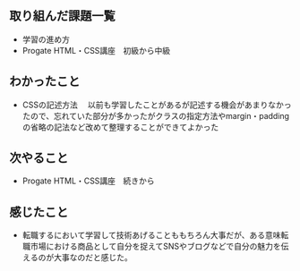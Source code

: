 ## 取り組んだ課題一覧
  - 学習の進め方
  - Progate HTML・CSS講座　初級から中級
## わかったこと
  - CSSの記述方法
  　以前も学習したことがあるが記述する機会があまりなかったので、忘れていた部分が多かったがクラスの指定方法やmargin・paddingの省略の記法など改めて整理することができてよかった
## 次やること
  - Progate HTML・CSS講座　続きから
## 感じたこと
- 転職するにおいて学習して技術あげることももちろん大事だが、ある意味転職市場における商品として自分を捉えてSNSやブログなどで自分の魅力を伝えるのが大事なのだと感じた。
